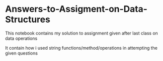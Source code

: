 # Answers-to-Assigment-on-Data-Structures

This notebook contains my solution to assignment given after last class on data operations

It contain how i used string functions/method/operations in attempting the given questions
